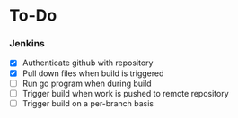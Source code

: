# To-Do
### Jenkins
 - [X] Authenticate github with repository
 - [X] Pull down files when build is triggered
 - [ ] Run go program when during build
 - [ ] Trigger build when work is pushed to remote repository
 - [ ] Trigger build on a per-branch basis
